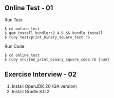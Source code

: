## Online Test - 01

Run Test

```
$ cd online_test
$ gem install bundler:2.4.9 && bundle install
$ ruby test/print_binary_square_test.rb
```

Run Code

```
$ cd online_test
$ ruby src/run_print_binary_square_code.rb {num}
```

## Exercise Interview - 02

1. Install OpenJDK 20 (GA version)
2. Install Gradle 8.0.2
